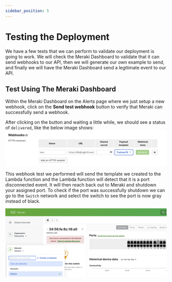 ```yaml
---
sidebar_position: 5
---
```


# Testing the Deployment

We have a few tests that we can perform to validate our deployment is going to work. We will check the Meraki Dashboard to validate that it can send webhooks to our API, then we will generate our own example to send, and finally we will have the Meraki Dashboard send a legitimate event to our API.

## Test Using The Meraki Dashboard

Within the Meraki Dashboard on the Alerts page where we just setup a new webhook, click on the **Send test webhook** button to verify that Meraki can successfully send a webhook.

After clicking on the button and waiting a little while, we should see a status of `delivered`, like the below image shows:
![delivered webhook](./img/delivered-webhook-2.png)

This webhook test we performed will send the template we created to the Lambda function and the Lambda function will detect that it is a port disconnected event. It will then reach back out to Meraki and shutdown your assigned port. To check if the port was successfully shutdown we can go to the `Switch` network and select the switch to see the port is now gray instead of black.

![shutdown port](./img/shut-port.png)
